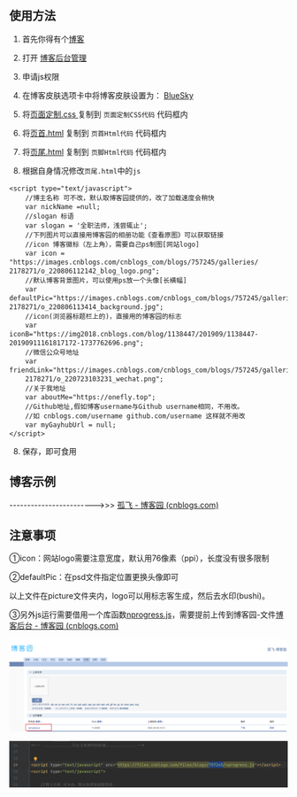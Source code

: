 ## 使用方法

1. 首先你得有个[博客](http://www.cnblogs.com/)

2. 打开 [博客后台管理](https://i.cnblogs.com/Configure.aspx)

3. 申请js权限

4. 在博客皮肤选项卡中将博客皮肤设置为： [BlueSky](http://www.cnblogs.com/SkinUser.aspx?SkinName=BlueSky)

5. 将[页面定制.css ](https://github.com/ranxi169/cnblogs-beautify/blob/main/页面定制.css) 复制到 `页面定制CSS代码` 代码框内

6. 将[页首.html](https://github.com/ranxi169/cnblogs-beautify/blob/main/页首.html) 复制到 `页首Html代码` 代码框内

7. 将[页尾.html](https://github.com/ranxi169/cnblogs-beautify/blob/main/页尾.html)  复制到 `页脚Html代码` 代码框内

8. 根据自身情况修改`页尾.html`中的`js`

```javasript
<script type="text/javascript">
    //博主名称 可不改，默认取博客园提供的，改了加载速度会稍快
    var nickName =null;
    //slogan 标语
    var slogan = '全职法师，浅尝辄止';
    //下列图片可以直接用博客园的相册功能《查看原图》可以获取链接
    //icon 博客徽标（左上角），需要自己ps制图[网站logo]
    var icon = "https://images.cnblogs.com/cnblogs_com/blogs/757245/galleries/
2178271/o_220806112142_blog_logo.png";
    //默认博客背景图片，可以使用ps放一个头像[长横幅]
    var defaultPic="https://images.cnblogs.com/cnblogs_com/blogs/757245/galleries/
2178271/o_220806113414_background.jpg";
    //icon(浏览器标题栏上的)，直接用的博客园的标志
    var iconB="https://img2018.cnblogs.com/blog/1138447/201909/1138447-20190911161817172-1737762696.png";
    //微信公众号地址
    var friendLink="https://images.cnblogs.com/cnblogs_com/blogs/757245/galleries/
    2178271/o_220723103231_wechat.png";
    //关于我地址
    var aboutMe="https://onefly.top";
    //Github地址,假如博客username与Github username相同，不用改。
    //如 cnblogs.com/username github.com/username 这样就不用改
    var myGayhubUrl = null;
</script>
```

8. 保存，即可食用

## 博客示例

------------------------>>> [孤飞 - 博客园 (cnblogs.com)](https://www.cnblogs.com/ranxi169/)

## 注意事项

①icon：网站logo需要注意宽度，默认用76像素（ppi），长度没有很多限制

②defaultPic：在psd文件指定位置更换头像即可

以上文件在picture文件夹内，logo可以用标志客生成，然后去水印(bushi)。

③另外js运行需要借用一个库函数[nprogress.js](https://github.com/ranxi169/cnblogs-beautify/blob/main/nprogress.js)，需要提前上传到博客园-文件[博客后台 - 博客园 (cnblogs.com)](https://i.cnblogs.com/files)

![](https://github.com/ranxi169/cnblogs-beautify/blob/main/picture/files.png)

![](https://github.com/ranxi169/cnblogs-beautify/blob/main/picture/nprogress_file.png)
